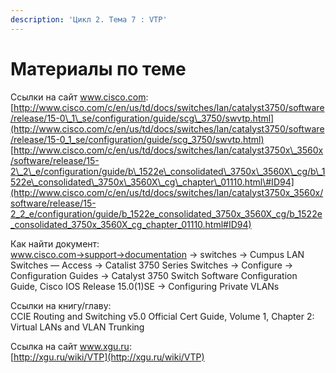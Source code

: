 ```yaml
---
description: 'Цикл 2. Тема 7 : VTP'
---
```


# Материалы по теме

Ссылки на сайт www.cisco.com:  
[http://www.cisco.com/c/en/us/td/docs/switches/lan/catalyst3750/software/release/15-0\_1\_se/configuration/guide/scg\_3750/swvtp.html](http://www.cisco.com/c/en/us/td/docs/switches/lan/catalyst3750/software/release/15-0_1_se/configuration/guide/scg_3750/swvtp.html)  
[http://www.cisco.com/c/en/us/td/docs/switches/lan/catalyst3750x\_3560x/software/release/15-2\_2\_e/configuration/guide/b\_1522e\_consolidated\_3750x\_3560X\_cg/b\_1522e\_consolidated\_3750x\_3560X\_cg\_chapter\_01110.html\#ID94](http://www.cisco.com/c/en/us/td/docs/switches/lan/catalyst3750x_3560x/software/release/15-2_2_e/configuration/guide/b_1522e_consolidated_3750x_3560X_cg/b_1522e_consolidated_3750x_3560X_cg_chapter_01110.html#ID94)

Как найти документ:  
www.cisco.com→support→documentation → switches → Cumpus LAN Switches — Access → Catalist 3750 Series Switches → Configure → Configuration Guides → Catalyst 3750 Switch Software Configuration Guide, Cisco IOS Release 15.0\(1\)SE → Configuring Private VLANs

Ссылки на книгу/главу:  
CCIE Routing and Switching v5.0 Official Cert Guide, Volume 1, Chapter 2: Virtual LANs and VLAN Trunking

Ссылка на сайт www.xgu.ru:  
[http://xgu.ru/wiki/VTP](http://xgu.ru/wiki/VTP)  
  


